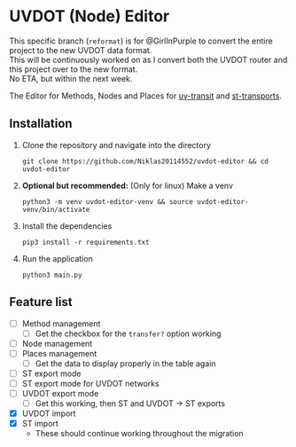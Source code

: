 # UVDOT (Node) Editor

This specific branch (`reformat`) is for @GirlInPurple to convert the entire project to the new UVDOT data format.\
This will be continuously worked on as I convert both the UVDOT router and this project over to the new format.\
No ETA, but within the next week.

The Editor for Methods, Nodes and Places for [uv-transit](https://github.com/GirlInPurple/uv-transit)
and [st-transports](https://github.com/Niklas20114552/st-transports).

## Installation

1. Clone the repository and navigate into the directory

   `git clone https://github.com/Niklas20114552/uvdot-editor && cd uvdot-editor`

2. **Optional but recommended:** (Only for linux) Make a venv

   `python3 -m venv uvdot-editor-venv && source uvdot-editor-venv/bin/activate`

3. Install the dependencies

   `pip3 install -r requirements.txt`

4. Run the application

   `python3 main.py`

## Feature list

- [ ] Method management
  - [ ] Get the checkbox for the `transfer?` option working
- [ ] Node management
- [ ] Places management
  - [ ] Get the data to display properly in the table again

- [ ] ST export mode
- [ ] ST export mode for UVDOT networks
- [ ] UVDOT export mode
  - [ ] Get this working, then ST and UVDOT -> ST exports

- [X] UVDOT import
- [X] ST import
  - These should continue working throughout the migration

